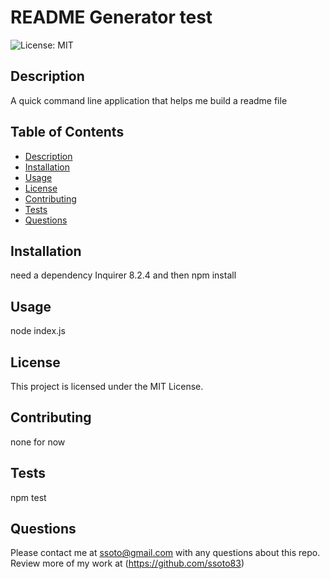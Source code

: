 # README Generator test

  ![License: MIT](https://img.shields.io/badge/license-MIT-yellow.svg)

  ## Description
  A quick command line application that helps me build a readme file

  ## Table of Contents
  - [Description](#description)
  - [Installation](#installation)
  - [Usage](#usage)
  - [License](#license)
  - [Contributing](#contributing)
  - [Tests](#tests)
  - [Questions](#questions)

  ## Installation
  need a dependency Inquirer 8.2.4 and then npm install

  ## Usage
  node index.js

  ## License
  
 This project is licensed under the MIT License.

  ## Contributing
  none for now

  ## Tests
  npm test

  ## Questions
  Please contact me at ssoto@gmail.com with any questions about this repo. Review more of my work at (https://github.com/ssoto83)
